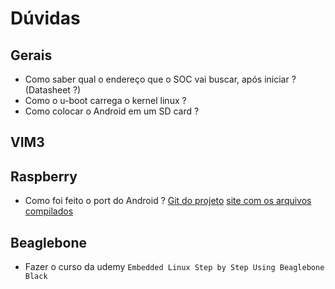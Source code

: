 # Dúvidas

## Gerais

- Como saber qual o endereço que o SOC vai buscar, após iniciar ? (Datasheet ?)
- Como o u-boot carrega o kernel linux ?
- Como colocar o Android em um SD card ?

## VIM3


## Raspberry

- Como foi feito o port do Android ? [Git do projeto](https://github.com/lineage-rpi) [site com os arquivos compilados](https://konstakang.com/devices/rpi3/)


## Beaglebone

- Fazer o curso da udemy `Embedded Linux Step by Step Using Beaglebone Black`